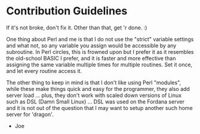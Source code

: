 # Contribution Guidelines
If it's not broke, don't fix it. Other than that, get 'r done. :)

One thing about Perl and me is that I do not use the "strict" variable settings and what not, so any variable you assign would be accessible by any subroutine. In Perl circles, this is frowned upon but I prefer it as it resembles the old-school BASIC I prefer, and it is faster and more effective than assigning the same variable multiple times for multiple routines. Set it once, and let every routine access it.

The other thing to keep in mind is that I don't like using Perl "modules", while these make things quick and easy for the programmer, they also add server load ... plus, they don't work with scaled down versions of Linux such as DSL (Damn Small Linux) ... DSL was used on the Fordana server and it is not out of the question that I may want to setup another such home server for 'dragon'.

 - Joe

